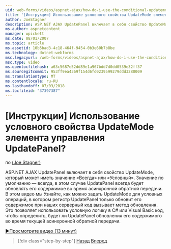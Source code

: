 ```yaml
---
uid: web-forms/videos/aspnet-ajax/how-do-i-use-the-conditional-updatemode-of-the-updatepanel
title: '[Инструкции] Использование условного свойства UpdateMode элемента управления UpdatePanel? | Документы Майкрософт'
author: JoeStagner
description: ASP.NET AJAX UpdatePanel включает в себя свойство UpdateMode, который может иметь значение «Всегда» или «Условный». По умолчанию используется всегда, в этом случае UpdatePan...
ms.author: aspnetcontent
manager: wpickett
ms.date: 08/01/2007
ms.topic: article
ms.assetid: 10b5bad3-4c18-464f-9454-0b3e60b7b8be
ms.technology: dotnet-webforms
msc.legacyurl: /web-forms/videos/aspnet-ajax/how-do-i-use-the-conditional-updatemode-of-the-updatepanel
msc.type: video
ms.openlocfilehash: a63c5687e52dd89e1a967bdd7d0dd0539e32ff37
ms.sourcegitcommit: 953ff9ea4369f154d6fd0239599279ddd3280009
ms.translationtype: MT
ms.contentlocale: ru-RU
ms.lasthandoff: 07/03/2018
ms.locfileid: "37397387"
---
```

<a name="how-do-i-use-the-conditional-updatemode-of-the-updatepanel"></a>[Инструкции] Использование условного свойства UpdateMode элемента управления UpdatePanel?
====================
по [(Joe Stagner)](https://github.com/JoeStagner)

ASP.NET AJAX UpdatePanel включает в себя свойство UpdateMode, который может иметь значение «Всегда» или «Условный». Значение по умолчанию — всегда, в этом случае UpdatePanel всегда будет обновлять его содержимое во время асинхронной обратной передачи. В этом видео мы Узнайте, как можно задать UpdateMode для условных операций, в котором регистр UpdatePanel только обновит его содержимое при наших серверный код вызывает метод обновления. Это позволяет использовать условную логику в C# или Visual Basic код, чтобы определить, будет ли UpdatePanel обновления его содержимого во время текущей асинхронной обратной передачи.

[&#9654;Просмотрите видео (13 минут)](https://channel9.msdn.com/Blogs/ASP-NET-Site-Videos/how-do-i-use-the-conditional-updatemode-of-the-updatepanel)

> [!div class="step-by-step"]
> [Назад](how-do-i-determine-whether-an-asynchronous-postback-has-occurred.md)
> [Вперед](how-do-i-implement-the-persistent-communications-pattern-with-the-updatepanel.md)
